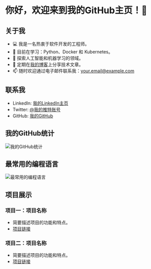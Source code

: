 # 你好，欢迎来到我的GitHub主页！👋

## 关于我

- 💻 我是一名热衷于软件开发的工程师。
- 🌱 目前在学习：Python、Docker 和 Kubernetes。
- 🤖 探索人工智能和机器学习的领域。
- 📝 定期在[我的博客](https://example.com)上分享技术文章。
- 📫 随时欢迎通过电子邮件联系我：your.email@example.com

## 联系我

- LinkedIn: [我的LinkedIn主页](https://www.linkedin.com/in/your-profile)
- Twitter: [@我的推特账号](https://twitter.com/your-handle)
- GitHub: [我的GitHub](https://github.com/your-username)

## 我的GitHub统计

![我的GitHub统计](https://github-readme-stats.vercel.app/api?username=your-username&show_icons=true&theme=radical)

## 最常用的编程语言

![最常用的编程语言](https://github-readme-stats.vercel.app/api/top-langs/?username=your-username&layout=compact&theme=radical)

## 项目展示

### 项目一：项目名称
- 简要描述项目的功能和特点。
- [项目链接](https://github.com/your-username/project-repo)

### 项目二：项目名称
- 简要描述项目的功能和特点。
- [项目链接](https://github.com/your-username/project-repo)
